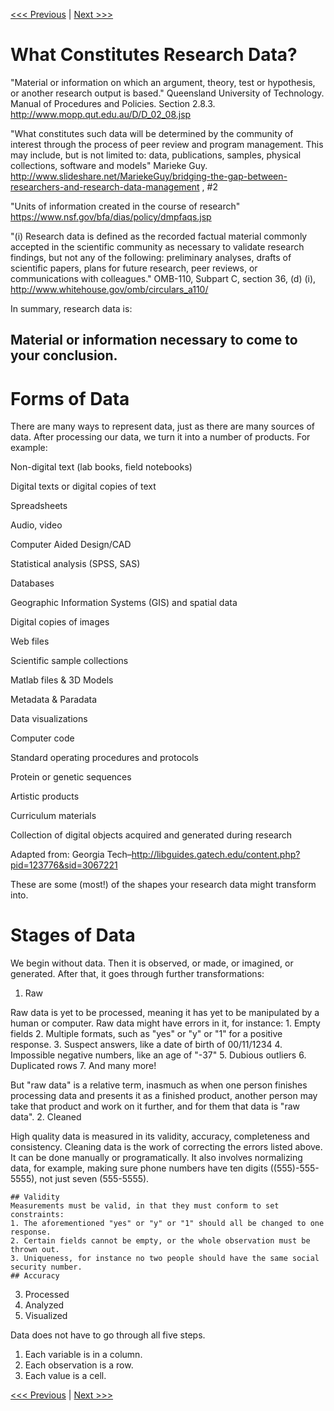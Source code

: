 [<<< Previous](loops.md) | [Next >>>](input.md)

# What Constitutes Research Data?

"Material or information on which an argument, theory, test or hypothesis, or another research output is based."
Queensland University of Technology. Manual of Procedures and Policies. Section 2.8.3. http://www.mopp.qut.edu.au/D/D_02_08.jsp

"What constitutes such data will be determined by the community of interest through the process of peer review and program management. This may include, but is not limited to: data, publications, samples, physical collections, software and models"
Marieke Guy. http://www.slideshare.net/MariekeGuy/bridging-the-gap-between-researchers-and-research-data-management , #2

"Units of information created in the course of research"
https://www.nsf.gov/bfa/dias/policy/dmpfaqs.jsp

"(i) Research data is defined as the recorded factual material commonly accepted in the scientific community as necessary to validate research findings, but not any of the following: preliminary analyses, drafts of scientific papers, plans for future research, peer reviews, or communications with colleagues."
OMB-110, Subpart C, section 36, (d) (i), http://www.whitehouse.gov/omb/circulars_a110/

In summary, research data is:
## Material or information necessary to come to your conclusion.

# Forms of Data

There are many ways to represent data, just as there are many sources of data. After processing our data, we turn it into a number of products. For example:

Non-digital text (lab books, field notebooks)

Digital texts or digital copies of text

Spreadsheets

Audio, video

Computer Aided Design/CAD

Statistical analysis (SPSS, SAS)

Databases

Geographic Information Systems (GIS) and spatial data

Digital copies of images

Web files

Scientific sample collections

Matlab files & 3D Models

Metadata & Paradata

Data visualizations

Computer code

Standard operating procedures and protocols

Protein or genetic sequences

Artistic products

Curriculum materials

Collection of digital objects acquired and generated during research

Adapted from: Georgia Tech–http://libguides.gatech.edu/content.php?pid=123776&sid=3067221

These are some (most!) of the shapes your research data might transform into.

# Stages of Data

We begin without data. Then it is observed, or made, or imagined, or generated. After that, it goes through further transformations:

1. Raw

Raw data is yet to be processed, meaning it has yet to be manipulated by a human or computer. Raw data might have errors in it, for instance: 
    1. Empty fields
    2. Multiple formats, such as "yes" or "y" or "1" for a positive response.
    3. Suspect answers, like a date of birth of 00/11/1234
    4. Impossible negative numbers, like an age of "-37"
    5. Dubious outliers
    6. Duplicated rows
    7. And many more!
    
But "raw data" is a relative term, inasmuch as when one person finishes processing data and presents it as a finished product, another person may take that product and work on it further, and for them that data is "raw data".
2. Cleaned

High quality data is measured in its validity, accuracy, completeness and consistency.
Cleaning data is the work of correcting the errors listed above. It can be done manually or programatically. It also involves normalizing data, for example, making sure phone numbers have ten digits ((555)-555-5555), not just seven (555-5555).

    ## Validity
    Measurements must be valid, in that they must conform to set constraints:
    1. The aforementioned "yes" or "y" or "1" should all be changed to one response.
    2. Certain fields cannot be empty, or the whole observation must be thrown out.
    3. Uniqueness, for instance no two people should have the same social security number.
    ## Accuracy
    
3. Processed
4. Analyzed
5. Visualized

Data does not have to go through all five steps.


1. Each variable is in a column.
2. Each observation is a row.
3. Each value is a cell.


[<<< Previous](loops.md) | [Next >>>](input.md)
